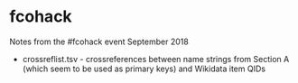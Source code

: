 # fcohack
Notes from the #fcohack event September 2018

* crossreflist.tsv - crossreferences between name strings from Section A (which seem to be used as primary keys) and Wikidata item QIDs
